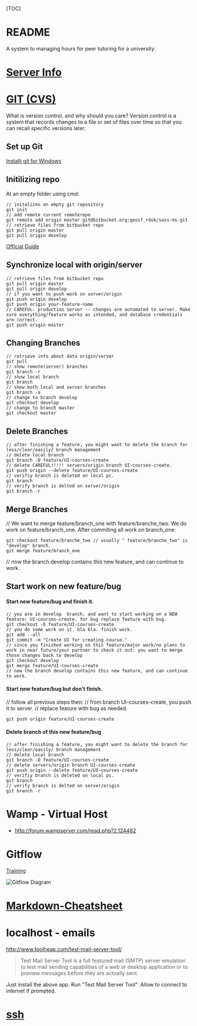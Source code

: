 [TOC]

# README 
A system to managing hours for peer tutoring for a university.

# [Server Info](http://www.hostinger.gr/diadiktiaki-filoksenia)

# [GIT (CVS)](http://git-scm.com/book/en/Getting-Started-About-Version-Control)
What is version control, and why should you care? Version control is a system that records changes to a file or set of files over time so that you can recall specific versions later. 

## Set up Git
[Installi git for Windows](https://confluence.atlassian.com/display/BITBUCKET/Set+up+Git+and+Mercurial#SetupGitandMercurial-Step1.InstallGitforWindows)

## Initilizing repo

At an empty folder using cmd:
```
// initalizes an empty git repository
git init
// add remote current remoterepo
git remote add origin master git@bitbucket.org:geoif_rdok/sass-ms.git
// retrieve files from bitbucket repo
git pull origin master
git pull origin develop
```
[Official Guide](https://confluence.atlassian.com/display/BITBUCKET/Import+code+from+an+existing+project)
## Synchronize local with origin/server 
```
// retrieve files from bitbucket repo
git pull origin master
git pull origin develop
// if you want to push work on server/origin
git push origin develop
git push origin your-feature-name
// CAREFUL: production server -- changes are automated to server. Make sure everything/feature works as intended, and database credentials are correct.
git push origin master
```

## Changing Branches
```
// retrieve info about data origin/server
git pull
// show remote(server) branches
git branch -r
// show local branch
git branch
// show both local and server branches
git branch -a
// change to branch develop
git checkout develop
// change to branch master
git checkout master
```

## Delete Branches
```
// after finishing a feature, you might want to delete the branch for less/clear/easily/ branch management
// delete local branch
git branch -D feature/UI-courses-create
// delete CAREFUL!!!!! servers/origin branch UI-courses-create. 
git push origin --delete feature/UI-courses-create
// verifiy branch is deleted on local pc.
git branch
// verify branch is delted on server/origin
git branch -r
``` 

## Merge  Branches  
// We want to merge feature/branch_one with feature/branche_two. We do work on feature/branch_one.  After commiting all work on branch_one:
```
git checkout feature/branche_two // usually " feature/branche_two" is "develop" branch.
git merge feature/branch_one
```
// now the branch develop contains this new feature, and can continue to work.


## Start work on new feature/bug
#### Start new feature/bug and finish it.
```
// you are in develop  branch, and want to start working on a NEW feature: UI-courses-create. for bug replace feature with bug.
git checkout -b feature/UI-courses-create
// you do some work on it. bla bla. finish work.
git add --all
git commit -m "Create UI for creating course."
// since you finished working on this feature/major work/no plans to work in near future/your partner to check it out: you want to merge those changes back to develop
git checkout develop
git merge feature/UI-courses-create
// now the branch develop contains this new feature, and can continue to work.
``` 

#### Start new feature/bug but don't finish.
// follow all previous steps then:
// from branch UI-courses-create, you push it to server.
// replace feature with bug as needed.
```
git push origin feature/UI-courses-create
```

#### Delete branch of this new feature/bug
```
// after finishing a feature, you might want to delete the branch for less/clear/easily/ branch management
// delete local branch
git branch -D feature/UI-courses-create
// delete servers/origin branch UI-courses-create
git push origin --delete feature/UI-courses-create
// verifiy branch is deleted on local pc.
git branch
// verify branch is delted on server/origin
git branch -r
```

# Wamp - Virtual Host
- http://forum.wampserver.com/read.php?2,124482

# Gitflow  
[Training](https://github.com/nvie/gitflow)  

![Gitflow Diagram](http://nvie.com/img/git-model@2x.png "Visualize")

# [Markdown-Cheatsheet](https://github.com/adam-p/markdown-here/wiki/Markdown-Cheatsheet)  

# localhost - emails
http://www.toolheap.com/test-mail-server-tool/
>Test Mail Server Tool is a full featured mail (SMTP) server emulation to test mail sending capabilities of a web or desktop application or to preview messages before they are actually sent.  

Just install the above app. Run "Test Mail Server Tool". Allow to connect to internet if prompted.  

# [ssh](https://help.github.com/articles/generating-ssh-keys)